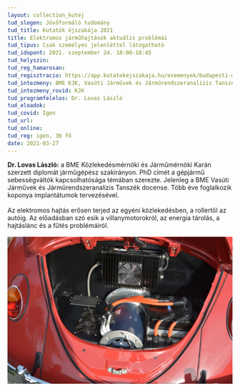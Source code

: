 ```yaml
---
layout: collection_kutej
tud_slogen: Jövőformáló tudomány
tud_title: Kutatók éjszakája 2021
title: Elektromos járműhajtások aktuális problémái
tud_tipus: Csak személyes jelenléttel látogatható
tud_idopont: 2021. szeptember 24. 18:00-18:45
tud_helyszin:
tud_reg_hamarosan:
tud_regisztracio: https://app.kutatokejszakaja.hu/esemenyek/budapesti-muszaki-es-gazdasagtudomanyi-egyetem/elektromos-jarmuhajtasok-aktualis-problemai
tud_intezmeny: BME KJK, Vasúti Járművek és Járműrendszeranalízis Tanszék
tud_intezmeny_rovid: KJK
tud_programfelelos: Dr. Lovas László
tud_eloadok:
tud_covid: Igen
tud_url:
tud_online:
tud_reg: igen, 36 fő
date: 2021-03-27
---
```


<b>Dr. Lovas László:</b> a BME Közlekedésmérnöki és Járműmérnöki Karán szerzett diplomát járműgépész szakirányon. PhD címét a gépjármű sebességváltók kapcsolhatósága témában szerezte. Jelenleg a BME Vasúti Járművek és Járműrendszeranalízis Tanszék docense. Több éve foglalkozik koponya implantátumok tervezésével.
<br><br>
Az elektromos hajtás erősen terjed az egyéni közlekedésben, a rollertől az autóig. Az előadásban szó esik a villanymotorokról, az energia tárolás, a hajtáslánc és a fűtés problémáiról.
<br><br>
<img src="images/elektromos_jarmuhajtasok.jpg" max-width="500" class="center"> 